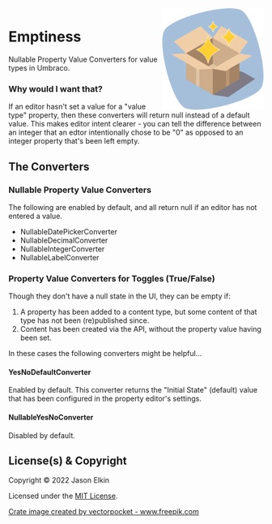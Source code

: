 <img src="docs/img/logo.svg" width="200" height="200" align="right"/>

# Emptiness
 Nullable Property Value Converters for value types in Umbraco.

### Why would I want that?

If an editor hasn't set a value for a "value type" property, then these converters will return null instead of a default value. This makes editor intent clearer - you can tell the difference between an integer that an edtor intentionally chose to be "0" as opposed to an integer property that's been left empty.

## The Converters

### Nullable Property Value Converters

The following are enabled by default, and all return null if an editor has not entered a value.

 - NullableDatePickerConverter
 - NullableDecimalConverter
 - NullableIntegerConverter
 - NullableLabelConverter
### Property Value Converters for Toggles (True/False)
Though they don't have a null state in the UI, they can be empty if:

  1. A property has been added to a content type, but some content of that type has not been (re)published since.
  2. Content has been created via the API, without the property value having been set.

In these cases the following converters might be helpful...
#### YesNoDefaultConverter
Enabled by default. This converter returns the "Initial State" (default) value that has been configured in the property editor's settings.

#### NullableYesNoConverter
Disabled by default.

## License(s) & Copyright

Copyright &copy; 2022 Jason Elkin

Licensed under the [MIT License](LICENSE.md).

 <a href='https://www.freepik.com/vectors/crate'>Crate image created by vectorpocket - www.freepik.com</a>

